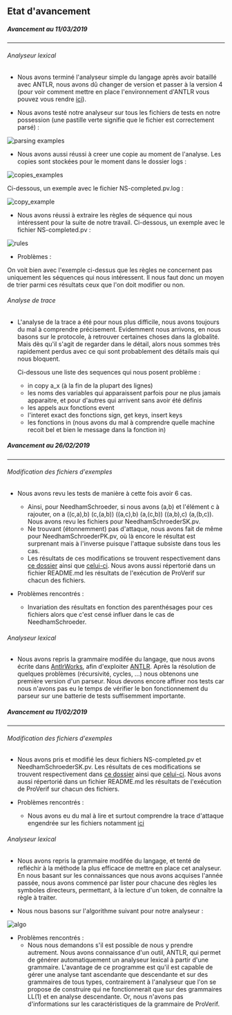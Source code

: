 ## Etat d'avancement
##### Avancement au 11/03/2019
---

###### Analyseur lexical

* Nous avons terminé l'analyseur simple du langage après avoir bataillé avec ANTLR, nous avons dû changer de version et passer à la version 4 (pour voir comment mettre en place l'environnement d'ANTLR vous pouvez vous rendre [ici](../grammar/sources)).

* Nous avons testé notre analyseur sur tous les fichiers de tests en notre possession (une pastille verte signifie que le fichier est correctement parsé) :

![parsing examples](parsing_examples.png)

* Nous avons aussi réussi à creer une copie au moment de l'analyse. Les copies sont stockées pour le moment dans le dossier logs :

![copies_examples](copies_examples.png)

Ci-dessous, un exemple avec le fichier NS-completed.pv.log :

![copy_example](copy_example.png)

* Nous avons réussi à extraire les règles de séquence qui nous intéressent pour la suite de notre travail. Ci-dessous, un exemple avec le fichier NS-completed.pv :

![rules](sequence_example.png)

* Problèmes :

On voit bien avec l'exemple ci-dessus que les règles ne concernent pas uniquement les séquences qui nous intéressent. Il nous faut donc un moyen de trier parmi ces résultats ceux que l'on doit modifier ou non.

###### Analyse de trace

* L'analyse de la trace a été pour nous plus difficile, nous avons toujours du mal à comprendre précisement. Evidemment nous arrivons, en nous basons sur le protocole, à retrouver certaines choses dans la globalité. Mais dès qu'il s'agit de regarder dans le détail, alors nous sommes très rapidement perdus avec ce qui sont probablement des détails mais qui nous bloquent.

  Ci-dessous une liste des sequences qui nous posent problème :
  * in copy a_x (à la fin de la plupart des lignes)
  * les noms des variables qui apparaissent parfois pour ne plus jamais apparaitre, et pour d'autres qui arrivent sans avoir été définis
  * les appels aux fonctions event
  * l'interet exact des fonctions sign, get keys, insert keys
  * les fonctions in (nous avons du mal à comprendre quelle machine recoit bel et bien le message dans la fonction in)

##### Avancement au 26/02/2019
---

###### Modification des fichiers d'exemples

* Nous avons revu les tests de manière à cette fois avoir 6 cas.
  * Ainsi, pour NeedhamSchroeder, si nous avons (a,b) et l'élément c à rajouter, on a ((c,a),b) (c,(a,b)) ((a,c),b) (a,(c,b)) ((a,b),c) (a,(b,c)). Nous avons revu les fichiers pour NeedhamSchroederSK.pv.
  * Ne trouvant (étonnemment) pas d'attaque, nous avons fait de même pour NeedhamSchroederPK.pv, où là encore le résultat est surprenant mais à l'inverse puisque l'attaque subsiste dans tous les cas.
  * Les résultats de ces modifications se trouvent respectivement dans [ce dossier](../examples/NeedhamSchroederSK) ainsi que [celui-ci](../examples/NeedhamSchroederPK). Nous avons aussi répertorié dans un fichier README.md les résultats de l'exécution de ProVerif sur chacun des fichiers.

* Problèmes rencontrés :
  * Invariation des résultats en fonction des parenthésages pour ces fichiers alors que c'est censé influer dans le cas de NeedhamSchroeder.

###### Analyseur lexical

* Nous avons repris la grammaire modifée du langage, que nous avons écrite dans [AntlrWorks](https://www.antlr3.org/works/), afin d'exploiter [ANTLR](https://doc.lagout.org/programmation/Pragmatic%20Programmers/The%20Definitive%20ANTLR%20Reference.pdf). Après la résolution de quelques problèmes (récursivité, cycles, ...) nous obtenons une première version d'un parseur. Nous devons encore affiner nos tests car nous n'avons pas eu le temps de vérifier le bon fonctionnement du parseur sur une batterie de tests suffisemment importante.


##### Avancement au 11/02/2019
---

###### Modification des fichiers d'exemples

* Nous avons pris et modifié les deux fichiers NS-completed.pv et NeedhamSchroederSK.pv.
Les résultats de ces modifications se trouvent respectivement dans [ce dossier](../examples/NS-completed) ainsi que [celui-ci](../examples/NeedhamSchroeder). Nous avons aussi répertorié dans un fichier README.md les résultats de l'exécution de ProVerif sur chacun des fichiers.

* Problèmes rencontrés :
  * Nous avons eu du mal à lire et surtout comprendre la trace d'attaque engendrée sur les fichiers notamment [ici](../examples/NS-completed/attacks)

###### Analyseur lexical

* Nous avons repris la grammaire modifée du langage, et tenté de refléchir à la méthode la plus efficace de mettre en place cet analyseur. En nous basant sur les connaissances que nous avons acquises l'année passée, nous avons commencé par lister pour chacune des règles les symboles directeurs, permettant, à la lecture d'un token, de connaître la règle à traiter.

* Nous nous basons sur l'algorithme suivant pour notre analyseur :

![algo](algo.png)

* Problèmes rencontrés :
  * Nous nous demandons s'il est possible de nous y prendre autrement. Nous avons connaissance d'un outil, ANTLR, qui permet de générer automatiquement un analyseur lexical à partir d'une grammaire. L'avantage de ce programme est qu'il est capable de gérer une analyse tant ascendante que descendante et sur des grammaires de tous types, contrairement à l'analyseur que l'on se propose de construire qui ne fonctionnerait que sur des grammaires LL(1) et en analyse descendante. Or, nous n'avons pas d'informations sur les caractéristiques de la grammaire de ProVerif.

